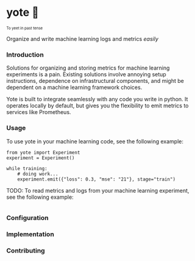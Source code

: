 # yote 🐴
<sub><sub>To yeet in past tense</sub></sub>

Organize and write machine learning logs and metrics *easily*

### Introduction
Solutions for organizing and storing metrics for machine learning experiments is a pain.
Existing solutions involve annoying setup instructions, dependence on infrastructural components,
and might be dependent on a machine learning framework choices.

Yote is built to integrate seamlessly with any code you write in python. It operates
locally by default, but gives you the flexibility to emit metrics to services like Prometheus. 

### Usage
To use yote in your machine learning code, see the following example:

```
from yote import Experiment
experiment = Experiment()

while training:
    # doing work...
    experiment.emit({"loss": 0.3, "mse": "21"}, stage="train")

```
TODO: To read metrics and logs from your machine learning experiment, see the following example:
```

```

### Configuration

### Implementation

### Contributing
 
